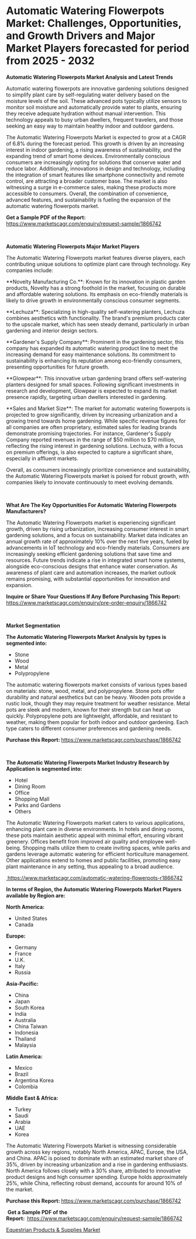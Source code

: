 <p><h1>Automatic Watering Flowerpots Market: Challenges, Opportunities, and Growth Drivers and Major Market Players forecasted for period from 2025 - 2032</h1></p><p><strong>Automatic Watering Flowerpots Market Analysis and Latest Trends</strong></p>
<p><p>Automatic watering flowerpots are innovative gardening solutions designed to simplify plant care by self-regulating water delivery based on the moisture levels of the soil. These advanced pots typically utilize sensors to monitor soil moisture and automatically provide water to plants, ensuring they receive adequate hydration without manual intervention. This technology appeals to busy urban dwellers, frequent travelers, and those seeking an easy way to maintain healthy indoor and outdoor gardens.</p><p>The Automatic Watering Flowerpots Market is expected to grow at a CAGR of 6.8% during the forecast period. This growth is driven by an increasing interest in indoor gardening, a rising awareness of sustainability, and the expanding trend of smart home devices. Environmentally conscious consumers are increasingly opting for solutions that conserve water and reduce labor. Additionally, innovations in design and technology, including the integration of smart features like smartphone connectivity and remote control, are attracting a broader customer base. The market is also witnessing a surge in e-commerce sales, making these products more accessible to consumers. Overall, the combination of convenience, advanced features, and sustainability is fueling the expansion of the automatic watering flowerpots market.</p></p>
<p><strong>Get a Sample PDF of the Report:&nbsp;</strong> <a href="https://www.marketscagr.com/enquiry/request-sample/1866742?utm_campaign=1889&utm_medium=2&utm_source=Github&utm_content=ia&utm_term=10022025&utm_id=automatic-watering-flowerpots">https://www.marketscagr.com/enquiry/request-sample/1866742</a></p>
<p>&nbsp;</p>
<p><strong>Automatic Watering Flowerpots Major Market Players</strong></p>
<p><p>The Automatic Watering Flowerpots market features diverse players, each contributing unique solutions to optimize plant care through technology. Key companies include:</p><p>**Novelty Manufacturing Co.**: Known for its innovation in plastic garden products, Novelty has a strong foothold in the market, focusing on durable and affordable watering solutions. Its emphasis on eco-friendly materials is likely to drive growth in environmentally conscious consumer segments.</p><p>**Lechuza**: Specializing in high-quality self-watering planters, Lechuza combines aesthetics with functionality. The brand's premium products cater to the upscale market, which has seen steady demand, particularly in urban gardening and interior design sectors.</p><p>**Gardener's Supply Company**: Prominent in the gardening sector, this company has expanded its automatic watering product line to meet the increasing demand for easy maintenance solutions. Its commitment to sustainability is enhancing its reputation among eco-friendly consumers, presenting opportunities for future growth.</p><p>**Glowpear**: This innovative urban gardening brand offers self-watering planters designed for small spaces. Following significant investments in research and development, Glowpear is expected to expand its market presence rapidly, targeting urban dwellers interested in gardening.</p><p>**Sales and Market Size**: The market for automatic watering flowerpots is projected to grow significantly, driven by increasing urbanization and a growing trend towards home gardening. While specific revenue figures for all companies are often proprietary, estimated sales for leading brands demonstrate promising trajectories. For instance, Gardener's Supply Company reported revenues in the range of $50 million to $70 million, reflecting the rising interest in gardening solutions. Lechuza, with a focus on premium offerings, is also expected to capture a significant share, especially in affluent markets. </p><p>Overall, as consumers increasingly prioritize convenience and sustainability, the Automatic Watering Flowerpots market is poised for robust growth, with companies likely to innovate continuously to meet evolving demands.</p></p>
<p>&nbsp;</p>
<p><strong>What Are The Key Opportunities For Automatic Watering Flowerpots Manufacturers?</strong></p>
<p><p>The Automatic Watering Flowerpots market is experiencing significant growth, driven by rising urbanization, increasing consumer interest in smart gardening solutions, and a focus on sustainability. Market data indicates an annual growth rate of approximately 10% over the next five years, fueled by advancements in IoT technology and eco-friendly materials. Consumers are increasingly seeking efficient gardening solutions that save time and resources. Future trends indicate a rise in integrated smart home systems, alongside eco-conscious designs that enhance water conservation. As awareness of plant care and automation increases, the market outlook remains promising, with substantial opportunities for innovation and expansion.</p></p>
<p><strong>Inquire or Share Your Questions If Any Before Purchasing This Report:</strong> <a href="https://www.marketscagr.com/enquiry/pre-order-enquiry/1866742?utm_campaign=1889&utm_medium=2&utm_source=Github&utm_content=ia&utm_term=10022025&utm_id=automatic-watering-flowerpots">https://www.marketscagr.com/enquiry/pre-order-enquiry/1866742</a></p>
<p>&nbsp;</p>
<p><strong>Market Segmentation</strong></p>
<p><strong>The Automatic Watering Flowerpots Market Analysis by types is segmented into:</strong></p>
<p><ul><li>Stone</li><li>Wood</li><li>Metal</li><li>Polypropylene</li></ul></p>
<p><p>The automatic watering flowerpots market consists of various types based on materials: stone, wood, metal, and polypropylene. Stone pots offer durability and natural aesthetics but can be heavy. Wooden pots provide a rustic look, though they may require treatment for weather resistance. Metal pots are sleek and modern, known for their strength but can heat up quickly. Polypropylene pots are lightweight, affordable, and resistant to weather, making them popular for both indoor and outdoor gardening. Each type caters to different consumer preferences and gardening needs.</p></p>
<p><strong>Purchase this Report:&nbsp;</strong><a href="https://www.marketscagr.com/purchase/1866742?utm_campaign=1889&utm_medium=2&utm_source=Github&utm_content=ia&utm_term=10022025&utm_id=automatic-watering-flowerpots">https://www.marketscagr.com/purchase/1866742</a></p>
<p>&nbsp;</p>
<p><strong>The Automatic Watering Flowerpots Market Industry Research by Application is segmented into:</strong></p>
<p><ul><li>Hotel</li><li>Dining Room</li><li>Office</li><li>Shopping Mall</li><li>Parks and Gardens</li><li>Others</li></ul></p>
<p><p>The Automatic Watering Flowerpots market caters to various applications, enhancing plant care in diverse environments. In hotels and dining rooms, these pots maintain aesthetic appeal with minimal effort, ensuring vibrant greenery. Offices benefit from improved air quality and employee well-being. Shopping malls utilize them to create inviting spaces, while parks and gardens leverage automatic watering for efficient horticulture management. Other applications extend to homes and public facilities, promoting easy plant maintenance in any setting, thus appealing to a broad audience.</p></p>
<p><a href="https://www.marketscagr.com/automatic-watering-flowerpots-r1866742?utm_campaign=1889&utm_medium=2&utm_source=Github&utm_content=ia&utm_term=10022025&utm_id=automatic-watering-flowerpots">&nbsp;https://www.marketscagr.com/automatic-watering-flowerpots-r1866742</a></p>
<p><strong>In terms of Region, the Automatic Watering Flowerpots Market Players available by Region are:</strong></p>
<p>
    <p> <strong> North America: </strong>
        <ul>
            <li>United States</li>
            <li>Canada</li>
        </ul>
        </p> 
    <p> <strong> Europe: </strong>
        <ul>
            <li>Germany</li>
            <li>France</li>
            <li>U.K.</li>
            <li>Italy</li>
            <li>Russia</li>
        </ul>
        </p> 
    <p> <strong> Asia-Pacific: </strong>
        <ul>
            <li>China</li>
            <li>Japan</li>
            <li>South Korea</li>
            <li>India</li>
            <li>Australia</li>
            <li>China Taiwan</li>
            <li>Indonesia</li>
            <li>Thailand</li>
            <li>Malaysia</li>
        </ul>
        </p> 
    <p> <strong> Latin America: </strong>
        <ul>
            <li>Mexico</li>
            <li>Brazil</li>
            <li>Argentina Korea</li>
            <li>Colombia</li>
        </ul>
        </p> 
    <p> <strong> Middle East & Africa: </strong>
        <ul>
            <li>Turkey</li>
            <li>Saudi</li>
            <li>Arabia</li>
            <li>UAE</li>
            <li>Korea</li>
        </ul>
    </p>
    </p>
<p><p>The Automatic Watering Flowerpots Market is witnessing considerable growth across key regions, notably North America, APAC, Europe, the USA, and China. APAC is poised to dominate with an estimated market share of 35%, driven by increasing urbanization and a rise in gardening enthusiasts. North America follows closely with a 30% share, attributed to innovative product designs and high consumer spending. Europe holds approximately 25%, while China, reflecting robust demand, accounts for around 10% of the market.</p></p>
<p><strong>Purchase this Report: </strong><a href="https://www.marketscagr.com/purchase/1866742?utm_campaign=1889&utm_medium=2&utm_source=Github&utm_content=ia&utm_term=10022025&utm_id=automatic-watering-flowerpots">https://www.marketscagr.com/purchase/1866742</a></p>
<p>&nbsp;<strong>Get a Sample PDF of the Report:&nbsp;&nbsp;</strong><a href="https://www.marketscagr.com/enquiry/request-sample/1866742?utm_campaign=1889&utm_medium=2&utm_source=Github&utm_content=ia&utm_term=10022025&utm_id=automatic-watering-flowerpots">https://www.marketscagr.com/enquiry/request-sample/1866742</a></p>
<p><strong></strong></p>
<p><p><a href="https://github.com/globismark/Market-Research-Report-List-6/blob/main/equestrian-products-supplies-market.md?utm_campaign=1889&utm_medium=2&utm_source=Github&utm_content=ia&utm_term=10022025&utm_id=automatic-watering-flowerpots">Equestrian Products & Supplies Market</a></p></p>